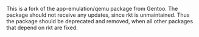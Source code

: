 This is a fork of the app-emulation/qemu package from Gentoo. The
package should not receive any updates, since rkt is
unmaintained. Thus the package should be deprecated and removed, when
all other packages that depend on rkt are fixed.
